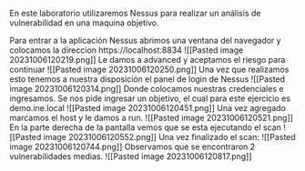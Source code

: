 En este laboratorio utilizaremos Nessus para realizar un análisis de vulnerabilidad en una maquina objetivo.

Para entrar a la aplicación Nessus abrimos una ventana del navegador y colocamos la direccion https://localhost:8834
![[Pasted image 20231006120219.png]]
Le damos a advanced y aceptamos el riesgo para continuar
![[Pasted image 20231006120250.png]]
Una vez que realizamos esto tenemos a nuestra disposición el panel de login de Nessus
![[Pasted image 20231006120314.png]]
Donde colocamos nuestras credenciales e ingresamos.
Se nos pide ingresar un objetivo, el cual para este ejercicio es demo.ine.local
![[Pasted image 20231006120451.png]]
Una vez agregado marcamos el host y le damos a run.
![[Pasted image 20231006120521.png]]
En la parte derecha de la pantalla vemos que se esta ejecutando el scan
![[Pasted image 20231006120552.png]]
Una vez finalizado el scan:
![[Pasted image 20231006120744.png]]
Observamos que se encontraron 2 vulnerabilidades medias.
![[Pasted image 20231006120817.png]]